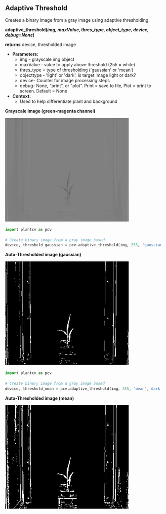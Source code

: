 ## Adaptive Threshold

Creates a binary image from a gray image using adaptive thresholding.

**adaptive_threshold(*img, maxValue, thres_type, object_type, device, debug=None*)**

**returns** device, thresholded image

- **Parameters:**
    - img - grayscale img object
    - maxValue - value to apply above threshold (255 = white)
    - thres_type  = type of thresholding ('gaussian' or 'mean')
    - objecttype - 'light' or 'dark', is target image light or dark?
    - device- Counter for image processing steps
    - debug- None, "print", or "plot". Print = save to file, Plot = print to screen. Default = None
- **Context:**
    - Used to help differentiate plant and background
    

**Grayscale image (green-magenta channel)**

![Screenshot](img/documentation_images/auto_threshold/original_image1.jpg)


```python
import plantcv as pcv

# Create binary image from a gray image based
device, threshold_gaussian = pcv.adaptive_threshold(img, 255, 'gaussian','dark', device, debug="print")
```

**Auto-Thresholded image (gaussian)**

![Screenshot](img/documentation_images/auto_threshold/gaussian_threshold.jpg)

```python
import plantcv as pcv

# Create binary image from a gray image based 
device, threshold_mean = pcv.adaptive_threshold(img, 255, 'mean','dark', device, debug="print")
```

**Auto-Thresholded image (mean)**

![Screenshot](img/documentation_images/auto_threshold/mean_threshold.jpg)
